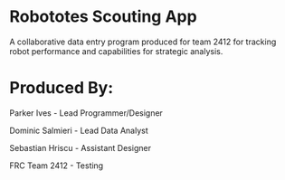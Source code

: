 # Robototes Scouting App

A collaborative data entry program produced for team 2412 for tracking robot performance and capabilities for strategic analysis.

# Produced By:

Parker Ives - Lead Programmer/Designer

Dominic Salmieri - Lead Data Analyst

Sebastian Hriscu - Assistant Designer

FRC Team 2412 - Testing

